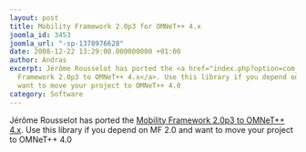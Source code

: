```yaml
---
layout: post
title: Mobility Framework 2.0p3 for OMNeT++ 4.x
joomla_id: 3453
joomla_url: "-sp-1378976628"
date: 2008-12-22 13:29:00.000000000 +01:00
author: Andras
excerpt: Jérôme Rousselot has ported the <a href="index.php?option=com_docman&task=doc_details&gid=2063">Mobility
  Framework 2.0p3 to OMNeT++ 4.x</a>. Use this library if you depend on MF 2.0 and
  want to move your project to OMNeT++ 4.0
category: Software
---
```

Jérôme Rousselot has ported the <a href="index.php?option=com_docman&task=doc_details&gid=2063">Mobility Framework 2.0p3 to OMNeT++ 4.x</a>. Use this library if you depend on MF 2.0 and want to move your project to OMNeT++ 4.0
